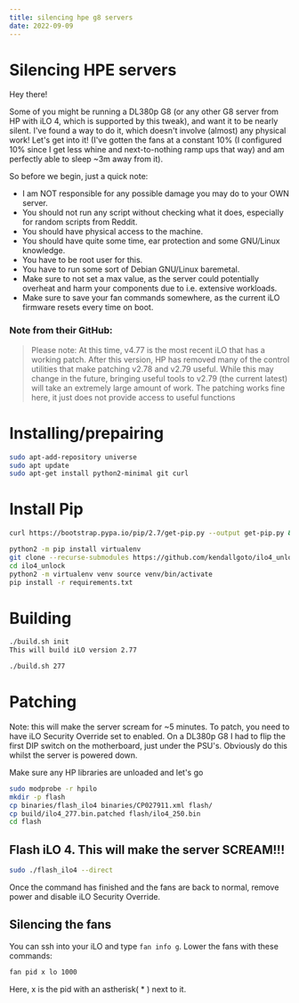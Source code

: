 ```yaml
---
title: silencing hpe g8 servers
date: 2022-09-09
---
```


# Silencing HPE servers

Hey there!

Some of you might be running a DL380p G8 (or any other G8 server from HP with iLO 4, which is supported by this tweak), and want it to be nearly silent. I've found a way to do it, which doesn't involve (almost) any physical work! Let's get into it! (I've gotten the fans at a constant 10% (I configured 10% since I get less whine and next-to-nothing ramp ups that way) and am perfectly able to sleep ~3m away from it).

So before we begin, just a quick note:

* I am NOT responsible for any possible damage you may do to your OWN server.
* You should not run any script without checking what it does, especially for random scripts from Reddit.
* You should have physical access to the machine.
* You should have quite some time, ear protection and some GNU/Linux knowledge.
* You have to be root user for this.
* You have to run some sort of Debian GNU/Linux baremetal.
* Make sure to not set a max value, as the server could potentially overheat and harm your components due to i.e. extensive workloads.
* Make sure to save your fan commands somewhere, as the current iLO firmware resets every time on boot.

### Note from their GitHub:
> Please note: At this time, v4.77 is the most recent iLO that has a working patch. After this version, HP has removed many of the control utilities that make patching v2.78 and v2.79 useful. While this may change in the future, bringing useful tools to v2.79 (the current latest) will take an extremely large amount of work. The patching works fine here, it just does not provide access to useful functions

# Installing/prepairing

```sh
sudo apt-add-repository universe
sudo apt update
sudo apt-get install python2-minimal git curl
```

# Install Pip
```sh
curl https://bootstrap.pypa.io/pip/2.7/get-pip.py --output get-pip.py && sudo python2 get-pip.py
```

```sh
python2 -m pip install virtualenv
git clone --recurse-submodules https://github.com/kendallgoto/ilo4_unlock
cd ilo4_unlock
python2 -m virtualenv venv source venv/bin/activate
pip install -r requirements.txt
```

# Building

```sh
./build.sh init
This will build iLO version 2.77

./build.sh 277
```

# Patching

Note: this will make the server scream for ~5 minutes. To patch, you need to have iLO Security Override set to enabled. On a DL380p G8 I had to flip the first DIP switch on the motherboard, just under the PSU's. Obviously do this whilst the server is powered down.

Make sure any HP libraries are unloaded and let's go

```sh
sudo modprobe -r hpilo
mkdir -p flash
cp binaries/flash_ilo4 binaries/CP027911.xml flash/
cp build/ilo4_277.bin.patched flash/ilo4_250.bin
cd flash
```

## Flash iLO 4. This will make the server SCREAM!!!

```sh
sudo ./flash_ilo4 --direct
```

Once the command has finished and the fans are back to normal, remove power and disable iLO Security Override.

## Silencing the fans

You can ssh into your iLO and type `fan info g`. Lower the fans with these commands:

```sh
fan pid x lo 1000
```

Here, x is the pid with an astherisk( * ) next to it.
